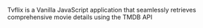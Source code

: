 Tvflix is a Vanilla JavaScript application that seamlessly retrieves comprehensive movie details using the TMDB API
